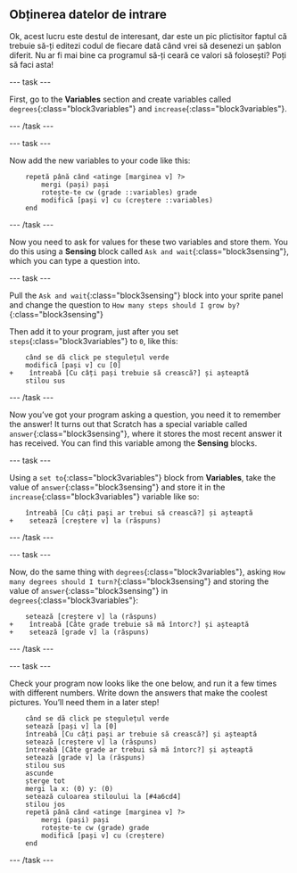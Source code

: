 ## Obținerea datelor de intrare

Ok, acest lucru este destul de interesant, dar este un pic plictisitor faptul că trebuie să-ți editezi codul de fiecare dată când vrei să desenezi un șablon diferit. Nu ar fi mai bine ca programul să-ți ceară ce valori să folosești? Poți să faci asta!

\--- task \---

First, go to the **Variables** section and create variables called `degrees`{:class="block3variables"} and `increase`{:class="block3variables"}.

\--- /task \---

\--- task \---

Now add the new variables to your code like this:

```blocks3
    repetă până când <atinge [marginea v] ?> 
        mergi (pași) pași
        rotește-te cw (grade ::variables) grade
        modifică [pași v] cu (creștere ::variables)
    end
```

\--- /task \---

Now you need to ask for values for these two variables and store them. You do this using a **Sensing** block called `Ask and wait`{:class="block3sensing"}, which you can type a question into.

\--- task \---

Pull the `Ask and wait`{:class="block3sensing"} block into your sprite panel and change the question to `How many steps should I grow by?`{:class="block3sensing"}

Then add it to your program, just after you set `steps`{:class="block3variables"} to `0`, like this:

```blocks3
    când se dă click pe stegulețul verde
    modifică [pași v] cu [0]
+    întreabă [Cu câți pași trebuie să crească?] și așteaptă
    stilou sus
```

\--- /task \---

Now you’ve got your program asking a question, you need it to remember the answer! It turns out that Scratch has a special variable called `answer`{:class="block3sensing"}, where it stores the most recent answer it has received. You can find this variable among the **Sensing** blocks.

\--- task \---

Using a `set to`{:class="block3variables"} block from **Variables**, take the value of `answer`{:class="block3sensing"} and store it in the `increase`{:class="block3variables"} variable like so:

```blocks3
    întreabă [Cu câți pași ar trebui să crească?] și așteaptă
+    setează [creștere v] la (răspuns)
```

\--- /task \---

\--- task \---

Now, do the same thing with `degrees`{:class="block3variables"}, asking `How many degrees should I turn?`{:class="block3sensing"} and storing the value of `answer`{:class="block3sensing"} in `degrees`{:class="block3variables"}:

```blocks3
    setează [creștere v] la (răspuns)
+    întreabă [Câte grade trebuie să mă întorc?] și așteaptă
+    setează [grade v] la (răspuns)
```

\--- /task \---

\--- task \---

Check your program now looks like the one below, and run it a few times with different numbers. Write down the answers that make the coolest pictures. You’ll need them in a later step!

```blocks3
    când se dă click pe stegulețul verde
    setează [pași v] la [0]
    întreabă [Cu câți pași ar trebuie să crească?] și așteaptă
    setează [creștere v] la (răspuns)
    întreabă [Câte grade ar trebui să mă întorc?] și așteaptă
    setează [grade v] la (răspuns)
    stilou sus
    ascunde
    șterge tot
    mergi la x: (0) y: (0)
    setează culoarea stiloului la [#4a6cd4]
    stilou jos
    repetă până când <atinge [marginea v] ?>
        mergi (pași) pași
        rotește-te cw (grade) grade
        modifică [pași v] cu (creștere)
    end
```

\--- /task \---